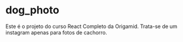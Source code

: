 # dog_photo
Este é o projeto do curso React Completo da Origamid. Trata-se de um instagram apenas para fotos de cachorro.
